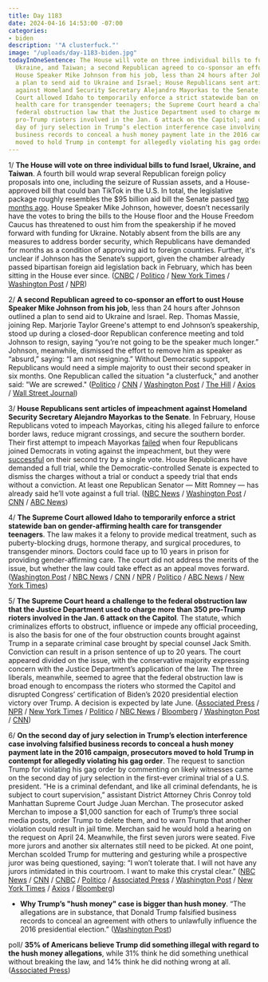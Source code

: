 ```yaml
---
title: Day 1183
date: 2024-04-16 14:53:00 -07:00
categories:
- biden
description: '"A clusterfuck."'
image: "/uploads/day-1183-biden.jpg"
todayInOneSentence: The House will vote on three individual bills to fund Israel,
  Ukraine, and Taiwan; a second Republican agreed to co-sponsor an effort to oust
  House Speaker Mike Johnson from his job, less than 24 hours after Johnson outlined
  a plan to send aid to Ukraine and Israel; House Republicans sent articles of impeachment
  against Homeland Security Secretary Alejandro Mayorkas to the Senate; the Supreme
  Court allowed Idaho to temporarily enforce a strict statewide ban on gender-affirming
  health care for transgender teenagers; the Supreme Court heard a challenge to the
  federal obstruction law that the Justice Department used to charge more than 350
  pro-Trump rioters involved in the Jan. 6 attack on the Capitol; and on the second
  day of jury selection in Trump’s election interference case involving falsified
  business records to conceal a hush money payment late in the 2016 campaign, prosecutors
  moved to hold Trump in contempt for allegedly violating his gag order.
---
```


1/ **The House will vote on three individual bills to fund Israel, Ukraine, and Taiwan**. A fourth bill would wrap several Republican foreign policy proposals into one, including the seizure of Russian assets, and a House-approved bill that could ban TikTok in the U.S. In total, the legislative package roughly resembles the $95 billion aid bill the Senate passed [two months ago](https://whatthefuckjusthappenedtoday.com/2024/02/13/day-1120/#1-the-senate-approved-95-billion-in). House Speaker Mike Johnson, however, doesn’t necessarily have the votes to bring the bills to the House floor and the House Freedom Caucus has threatened to oust him from the speakership if he moved forward with funding for Ukraine. Notably absent from the bills are any measures to address border security, which Republicans have demanded for months as a condition of approving aid to foreign countries. Further, it's unclear if Johnson has the Senate’s support, given the chamber already passed bipartisan foreign aid legislation back in February, which has been sitting in the House ever since. ([CNBC](https://www.cnbc.com/2024/04/15/speaker-johnson-israel-ukraine-taiwan-bills.html) / [Politico](https://www.politico.com/live-updates/2024/04/15/congress/johnsons-ukraine-israel-proposal-00152375) / [New York Times](https://www.nytimes.com/2024/04/15/us/politics/johnson-israel-ukraine-aid-house-vote.html) / [Washington Post](https://www.washingtonpost.com/politics/2024/04/15/mike-johnson-israel-ukraine-aid-house-republicans/) / [NPR](https://www.npr.org/2024/04/15/1244948784/house-israel-ukraine-aid-funding-bill))

2/ **A second Republican agreed to co-sponsor an effort to oust House Speaker Mike Johnson from his job**, less than 24 hours after Johnson outlined a plan to send aid to Ukraine and Israel. Rep. Thomas Massie, joining Rep. Marjorie Taylor Greene's attempt to end Johnson’s speakership, stood up during a closed-door Republican conference meeting and told Johnson to resign, saying “you’re not going to be the speaker much longer.” Johnson, meanwhile, dismissed the effort to remove him as speaker as “absurd,” saying: “I am not resigning.” Without Democratic support, Republicans would need a simple majority to oust their second speaker in six months. One Republican called the situation "a clusterfuck," and another said: "We are screwed." ([Politico](https://www.politico.com/live-updates/2024/04/16/congress/massie-joins-greene-00152463) / [CNN](https://www.cnn.com/2024/04/16/politics/mike-johnson-foreign-aid-plan-republican-reaction/) / [Washington Post](https://www.washingtonpost.com/politics/2024/04/16/mike-johnson-house-speaker-ukraine-israel-greene-massie/) / [The Hill](https://thehill.com/homenews/house/4596862-massie-backs-greene-effort-to-oust-speaker-johnson/) / [Axios](https://www.axios.com/2024/04/16/thomas-massie-mike-johnson-motion-to-vacate) / [Wall Street Journal](https://www.wsj.com/politics/policy/second-lawmaker-joins-push-to-oust-speaker-mike-johnson-b5a37244?st=u6axn21y4xirerl))

3/ **House Republicans sent articles of impeachment against Homeland Security Secretary Alejandro Mayorkas to the Senate**. In February, House Republicans voted to impeach Mayorkas, citing his alleged failure to enforce border laws, reduce migrant crossings, and secure the southern border. Their first attempt to impeach Mayorkas [failed](https://whatthefuckjusthappenedtoday.com/2024/02/07/day-1114/#1-house-republicans-failed-to-impeac) when four Republicans joined Democrats in voting against the impeachment, but they were [successful](https://whatthefuckjusthappenedtoday.com/2024/02/14/day-1121/#2-house-republicans-voted-to-impeach) on their second try by a single vote. House Republicans have demanded a full trial, while the Democratic-controlled Senate is expected to dismiss the charges without a trial or conduct a speedy trial that ends without a conviction. At least one Republican Senator — Mitt Romney — has already said he’ll vote against a full trial. ([NBC News](https://www.nbcnews.com/politics/congress/house-deliver-mayorkas-impeachment-articles-senate-begin-trial-rcna147033) / [Washington Post](https://www.washingtonpost.com/nation/2024/04/16/impeachment-mayorkas-senate-trial-house/) / [CNN](https://www.cnn.com/2024/04/16/politics/house-mayorkas-impeachment-articles-senate/index.html) / [ABC News](https://abcnews.go.com/Politics/historic-impeachment-articles-alejandro-mayorkas-senate-trial/story?id=109316174))

4/ **The Supreme Court allowed Idaho to temporarily enforce a strict statewide ban on gender-affirming health care for transgender teenagers**. The law makes it a felony to provide medical treatment, such as puberty-blocking drugs, hormone therapy, and surgical procedures, to transgender minors. Doctors could face up to 10 years in prison for providing gender-affirming care. The court did not address the merits of the issue, but whether the law could take effect as an appeal moves forward. ([Washington Post](https://www.washingtonpost.com/nation/2024/04/15/supreme-court-idaho-gender-affirming-care/) / [NBC News](https://www.nbcnews.com/politics/supreme-court/supreme-court-allows-enforcement-idaho-ban-gender-affirming-care-trans-rcna141209) / [CNN](https://www.cnn.com/2024/04/15/politics/idaho-gender-affirming-care-ban-minors-supreme-court/index.html) / [NPR](https://www.npr.org/2024/04/15/1238351984/supreme-court-transgender-rights-gender-affirming-care-idaho) / [Politico](https://www.politico.com/news/2024/04/15/supreme-court-idaho-transgender-00152372) / [ABC News](https://abcnews.go.com/US/supreme-court-allows-idaho-enforce-ban-gender-affirming/story?id=108711989) / [New York Times](https://www.nytimes.com/2024/04/15/us/politics/supreme-court-idaho-transgender.html))

5/ **The Supreme Court heard a challenge to the federal obstruction law that the Justice Department used to charge more than 350 pro-Trump rioters involved in the Jan. 6 attack on the Capitol**. The statute, which criminalizes efforts to obstruct, influence or impede any official proceeding, is also the basis for one of the four obstruction counts brought against Trump in a separate criminal case brought by special counsel Jack Smith. Conviction can result in a prison sentence of up to 20 years. The court appeared divided on the issue, with the conservative majority expressing concern with the Justice Department’s application of the law. The three liberals, meanwhile, seemed to agree that the federal obstruction law is broad enough to encompass the rioters who stormed the Capitol and disrupted Congress’ certification of Biden’s 2020 presidential election victory over Trump. A decision is expected by late June. ([Associated Press](https://apnews.com/article/supreme-court-capitol-riot-obstruction-charge-trump-d4b01cb32cdbd2065e802902a90bd9f1) / [NPR](https://www.npr.org/2024/04/16/1243401678/supreme-court-jan-6-prosecutions-law) / [New York Times](https://www.nytimes.com/2024/04/16/us/supreme-court-jan-6-trump.html) / [Politico](https://www.politico.com/news/2024/04/16/supreme-court-obstruction-jan-6-00152406) / [NBC News](https://www.nbcnews.com/politics/supreme-court/supreme-court-weighs-jan-6-rioters-obstruction-challenge-affect-trumps-rcna147841) / [Bloomberg](https://www.bloomberg.com/news/articles/2024-04-16/supreme-court-questions-jan-6-riot-charge-as-trump-case-looms?sref=MIBMEEoj) / [Washington Post](https://www.washingtonpost.com/national-security/2024/04/16/supreme-court-jan-6-obstruction-case-trump-rioters/#link-GAN2PLQC4FE5TPOJ3MX34R2HSU) / [CNN](https://www.cnn.com/politics/live-news/supreme-court-jan-6-riot-case-04-16-24/index.html))

6/ **On the second day of jury selection in Trump’s election interference case involving falsified business records to conceal a hush money payment late in the 2016 campaign, prosecutors moved to hold Trump in contempt for allegedly violating his gag order**. The request to sanction Trump for violating his gag order by commenting on likely witnesses came on the second day of jury selection in the first-ever criminal trial of a U.S. president. “He is a criminal defendant, and like all criminal defendants, he is subject to court supervision,” assistant District Attorney Chris Conroy told Manhattan Supreme Court Judge Juan Merchan. The prosecutor asked Merchan to impose a $1,000 sanction for each of Trump’s three social media posts, order Trump to delete them, and to warn Trump that another violation could result in jail time. Merchan said he would hold a hearing on the request on April 24. Meanwhile, the first seven jurors were seated. Five more jurors and another six alternates still need to be picked. At one point, Merchan scolded Trump for muttering and gesturing while a prospective juror was being questioned, saying: “I won’t tolerate that. I will not have any jurors intimidated in this courtroom. I want to make this crystal clear.” ([NBC News](https://www.nbcnews.com/politics/donald-trump/live-blog/-trump-hush-money-trial-day-2-live-updates-rcna145935) / [CNN](https://www.cnn.com/politics/live-news/trump-hush-money-trial-04-16-24/index.html) / [CNBC](https://www.cnbc.com/2024/04/15/live-updates-trump-starts-new-york-criminal-trial-in-hush-money-case-.html) / [Politico](https://www.politico.com/live-updates/2024/04/16/trump-hush-money-criminal-trial/gag-order-motion-for-contempt-00152465) / [Associated Press](https://apnews.com/live/trump-trial-hush-money-updates-april-16) / [Washington Post](https://www.washingtonpost.com/politics/2024/04/16/trump-hush-money-trial-live-updates/) / [New York Times](https://www.nytimes.com/live/2024/04/16/nyregion/trump-hush-money-trial) / [Axios](https://www.axios.com/2024/04/16/trump-contempt-new-york-criminal-trial) / [Bloomberg](https://www.bloomberg.com/news/live-blog/2024-04-16/trump-criminal-trial-april-16?sref=MIBMEEoj))

* **Why Trump’s "hush money" case is bigger than hush money**.
  “The allegations are in substance, that Donald Trump falsified business records to conceal an agreement with others to unlawfully influence the 2016 presidential election.” ([Washington Post](https://www.washingtonpost.com/politics/2024/04/09/why-trumps-hush-money-case-is-bigger-than-hush-money/))

poll/ **35% of Americans believe Trump did something illegal with regard to the hush money allegations**, while 31% think he did something unethical without breaking the law, and 14% think he did nothing wrong at all. ([Associated Press](https://apnews.com/article/trump-trial-indictment-hush-money-poll-b3d9a555993faf22e6ebfaf798bfbd2b))